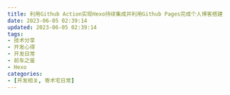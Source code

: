 ```yaml
---
title: 利用Github Action实现Hexo持续集成并利用Github Pages完成个人博客搭建
date: 2023-06-05 02:39:14
updated: 2023-06-05 02:39:14
tags: 
- 技术分享
- 开发心得
- 开发日常
- 前车之鉴
- Hexo
categories: 
- [开发相关, 寄术宅日常]
---
```

